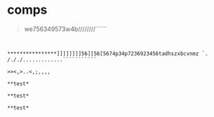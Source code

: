 # comps

> we756349573w4b////////``````

````````````


****************]]]]]]]]56][56[5674p34p7236923456tadhszxbcvnmz `.
/././.............```````````

>><,>..<,;,,,,

**test*

**test*

**test*
````````````
